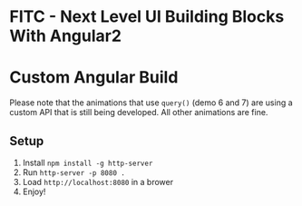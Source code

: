 # FITC - Next Level UI Building Blocks With Angular2

# Custom Angular Build
Please note that the animations that use `query()` (demo 6 and 7) are using a custom
API that is still being developed. All other animations are fine. 

## Setup
1. Install `npm install -g http-server`
1. Run `http-server -p 8080 .`
1. Load `http://localhost:8080` in a brower
1. Enjoy!

